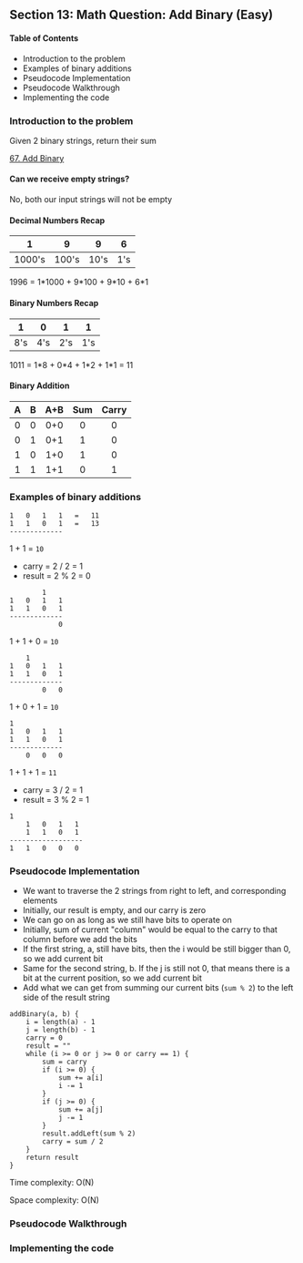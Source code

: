 ## Section 13: Math Question: Add Binary (Easy)

#### Table of Contents

- Introduction to the problem
- Examples of binary additions
- Pseudocode Implementation
- Pseudocode Walkthrough
- Implementing the code

### Introduction to the problem

Given 2 binary strings, return their sum

[67. Add Binary](https://leetcode.com/problems/add-binary/)

#### Can we receive empty strings?

No, both our input strings will not be empty

#### Decimal Numbers Recap

| 1      | 9     | 9    | 6   |
| ------ | ----- | ---- | --- |
| 1000's | 100's | 10's | 1's |

1996 = 1\*1000 + 9\*100 + 9\*10 + 6\*1

#### Binary Numbers Recap

|  1  |  0  |  1  |  1  |
| :-: | :-: | :-: | :-: |
| 8's | 4's | 2's | 1's |

1011 = 1\*8 + 0\*4 + 1\*2 + 1\*1 = 11

#### Binary Addition

|  A  |  B  | A+B | Sum | Carry |
| :-: | :-: | :-: | :-: | :---: |
|  0  |  0  | 0+0 |  0  |   0   |
|  0  |  1  | 0+1 |  1  |   0   |
|  1  |  0  | 1+0 |  1  |   0   |
|  1  |  1  | 1+1 |  0  |   1   |

### Examples of binary additions

```
1   0   1   1   =   11
1   1   0   1   =   13
-------------

```

1 + 1 = `10`

- carry = 2 / 2 = 1
- result = 2 % 2 = 0

```
        1
1   0   1   1
1   1   0   1
-------------
            0
```

1 + 1 + 0 = `10`

```
    1
1   0   1   1
1   1   0   1
-------------
        0   0
```

1 + 0 + 1 = `10`

```
1
1   0   1   1
1   1   0   1
-------------
    0   0   0
```

1 + 1 + 1 = `11`

- carry = 3 / 2 = 1
- result = 3 % 2 = 1

```
1
    1   0   1   1
    1   1   0   1
------------------
1   1   0   0   0
```

### Pseudocode Implementation

- We want to traverse the 2 strings from right to left, and corresponding elements
- Initially, our result is empty, and our carry is zero
- We can go on as long as we still have bits to operate on
- Initially, sum of current "column" would be equal to the carry to that column
  before we add the bits
- If the first string, a, still have bits, then the i would be still bigger than 0,
  so we add current bit
- Same for the second string, b. If the j is still not 0, that means there is a
  bit at the current position, so we add current bit
- Add what we can get from summing our current bits (`sum % 2`) to the left side
  of the result string

```
addBinary(a, b) {
    i = length(a) - 1
    j = length(b) - 1
    carry = 0
    result = ""
    while (i >= 0 or j >= 0 or carry == 1) {
        sum = carry
        if (i >= 0) {
            sum += a[i]
            i -= 1
        }
        if (j >= 0) {
            sum += a[j]
            j -= 1
        }
        result.addLeft(sum % 2)
        carry = sum / 2
    }
    return result
}
```

Time complexity: O(N)

Space complexity: O(N)

### Pseudocode Walkthrough

### Implementing the code
